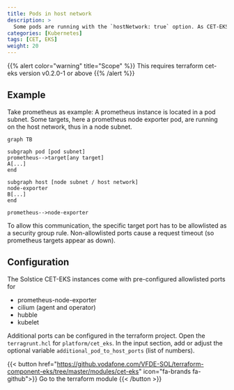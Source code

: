 ```yaml
---
title: Pods in host network
description: >
  Some pods are running with the `hostNetwork: true` option. As CET-EKS separates subnets for pods and nodes, the security group for the node subnets / ENIs is relevant to allow communication between pods in the pod subnets and with the host network enabled.
categories: [Kubernetes]
tags: [CET, EKS]
weight: 20
---
```


{{% alert color="warning" title="Scope" %}}
This requires terraform cet-eks version v0.2.0-1 or above
{{% /alert %}}

## Example

Take prometheus as example: A prometheus instance is located in a pod subnet. Some targets, here a prometheus node exporter pod, are running on the host network, thus in a node subnet.

```mermaid
graph TB

subgraph pod [pod subnet]
prometheus-->target[any target]
A[...]
end

subgraph host [node subnet / host network]
node-exporter
B[...]
end

prometheus-->node-exporter
```

To allow this communication, the specific target port has to be allowlisted as a security group rule. Non-allowlisted ports cause a request timeout (so prometheus targets appear as down).

## Configuration

The Solstice CET-EKS instances come with pre-configured allowlisted ports for

- prometheus-node-exporter
- cilium (agent and operator)
- hubble
- kubelet

Additional ports can be configured in the terraform project. Open the `terragrunt.hcl` for `platform/cet_eks`. In the input section, add or adjust the optional variable `additional_pod_to_host_ports` (list of numbers).

{{< button href="https://github.vodafone.com/VFDE-SOL/terraform-component-eks/tree/master/modules/cet-eks" icon="fa-brands fa-github">}}
Go to the terraform module
{{< /button >}}

